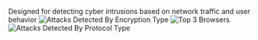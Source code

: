 Designed for detecting cyber intrusions based on network traffic and user behavior
![Attacks Detected By Encryption Type](https://github.com/user-attachments/assets/4c5386c8-abf1-4e0b-8190-9194d306803c)
![Top 3 Browsers](https://github.com/user-attachments/assets/98fd38a2-6caf-434d-9b7c-89421ea98435)
![Attacks Detected By Protocol Type](https://github.com/user-attachments/assets/baa00ca8-537f-44e0-8114-520bfffd690d)

